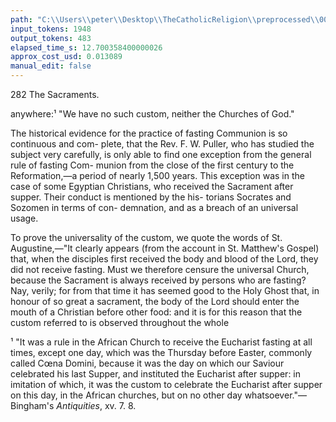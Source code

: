 ```yaml
---
path: "C:\\Users\\peter\\Desktop\\TheCatholicReligion\\preprocessed\\00299.jpg"
input_tokens: 1948
output_tokens: 483
elapsed_time_s: 12.700358400000026
approx_cost_usd: 0.013089
manual_edit: false
---
```

282                 The Sacraments.

anywhere:¹ "We have no such custom, neither
the Churches of God."

The historical evidence for the practice of
fasting Communion is so continuous and com-
plete, that the Rev. F. W. Puller, who has studied
the subject very carefully, is only able to find one
exception from the general rule of fasting Com-
munion from the close of the first century to the
Reformation,—a period of nearly 1,500 years.
This exception was in the case of some Egyptian
Christians, who received the Sacrament after
supper. Their conduct is mentioned by the his-
torians Socrates and Sozomen in terms of con-
demnation, and as a breach of an universal usage.

To prove the universality of the custom, we
quote the words of St. Augustine,—"It clearly
appears (from the account in St. Matthew's
Gospel) that, when the disciples first received
the body and blood of the Lord, they did not
receive fasting. Must we therefore censure the
universal Church, because the Sacrament is
always received by persons who are fasting?
Nay, verily; for from that time it has seemed
good to the Holy Ghost that, in honour of so
great a sacrament, the body of the Lord should
enter the mouth of a Christian before other
food: and it is for this reason that the custom
referred to is observed throughout the whole

¹ "It was a rule in the African Church to receive the
Eucharist fasting at all times, except one day, which was
the Thursday before Easter, commonly called Cœna Domini,
because it was the day on which our Saviour celebrated his
last Supper, and instituted the Eucharist after supper: in
imitation of which, it was the custom to celebrate the
Eucharist after supper on this day, in the African churches,
but on no other day whatsoever."—Bingham's *Antiquities*,
xv. 7. 8.